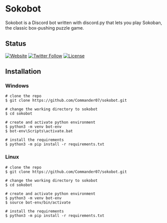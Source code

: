# Sokobot

Sokobot is a Discord bot written with discord.py that lets you play Sokoban, the classic box-pushing puzzle game.

## Status

[![Website](https://img.shields.io/website?down_color=red&down_message=DOWN&style=flate&up_color=brightgreen&up_message=UP&url=https%3A%2F%2FCommander07.cf)](https://commander07.cf)
[![Twitter Follow](https://img.shields.io/twitter/follow/commander073?color=1DA1F2&logo=twitter&flat)](https://twitter.com/intent/user?screen_name=Commander073)
[![License](https://img.shields.io/github/license/commander07/sokobot)](https://github.com/Commander07/Sokobot/blob/main/LICENSE)


## Installation

### Windows

```console
# clone the repo
$ git clone https://github.com/Commander07/sokobot.git

# change the working directory to sokobot
$ cd sokobot

# create and activate python environment
$ python3 -m venv bot-env
$ bot-env\Scripts\activate.bat

# install the requirements
$ python3 -m pip install -r requirements.txt
```

### Linux

```console
# clone the repo
$ git clone https://github.com/Commander07/sokobot.git

# change the working directory to sokobot
$ cd sokobot

# create and activate python environment
$ python3 -m venv bot-env
$ source bot-env/bin/activate

# install the requirements
$ python3 -m pip install -r requirements.txt
```